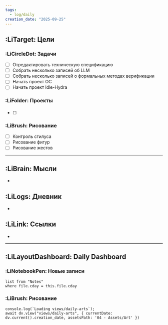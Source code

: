 ```yaml
---
tags:
  - log/daily
creation_date: "2025-09-25"
---
```

## :LiTarget: Цели

### :LiCircleDot: Задачи

- [ ] Отредактировать техническую спецификацию
- [ ] Собрать несколько записей об LLM
- [ ] Собрать несколько записей о формальных методах верификации
- [ ] Начать проект OC
- [ ] Начать проект Idle-Hydra

### :LiFolder: Проекты

####

- [ ] 

### :LiBrush: Рисование

- [ ] Контроль стилуса
- [ ] Рисование фигур
- [ ] Рисование жестов

---

## :LiBrain: Мысли

- 

## :LiLogs: Дневник

- 

## :LiLink: Ссылки

- 

---

## :LiLayoutDashboard: Daily Dashboard

### :LiNotebookPen: Новые записи

```dataview
list from "Notes"
where file.cday = this.file.cday
```

### :LiBrush: Рисование

```dataviewjs
console.log(`Loading views/daily-arts`);
await dv.view("views/daily-arts", { currentDate: dv.current().creation_date, assetsPath: '04 - Assets/Art' })
```
